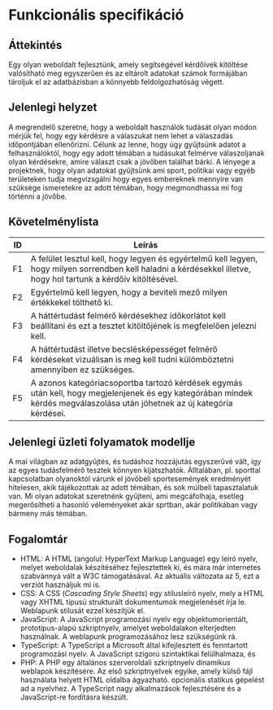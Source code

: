 Funkcionális specifikáció
=========================

Áttekintés
----------
Egy olyan weboldalt fejlesztünk, amely segítségével kérdőívek kitöltése valósítható meg egyszerűen és az eltárolt adatokat számok formájában tároljuk el az adatbázisban a könnyebb feldolgozhatóság végett.

Jelenlegi helyzet
-----------------

A megrendelő szeretné, hogy a weboldalt használók tudását olyan módon mérjük fel, hogy egy kérdésre a válaszukat nem lehet a válaszadás időpontjában ellenőrizni. Célunk az lenne, hogy úgy gyűjtsünk adatot a felhasználóktól, hogy egy adott témában a tudásukat felmérve válaszoljanak olyan kérdésekre, amire választ csak a jövőben találhat bárki. A lényege a projektnek, hogy olyan adatokat gyűjtsünk ami sport, politikai vagy egyéb területeken tudja megvizsgálni hogy egyes embereknek mennyire van szüksége ismeretekre az adott témában, hogy megmondhassa mi fog történni a jövőbe.


Követelménylista
----
| ID | Leírás |
|----| ------ |
|F1| A felület lesztul kell, hogy legyen és egyértelmű kell legyen, hogy milyen sorrendben kell haladni a kérdésekkel illetve, hogy hol tartunk a kérdőív kitöltésével. |
|F2| Egyértelmű kell legyen, hogy a beviteli mező milyen értékkekel tölthető ki. |
|F3| A háttértudást felmérő kérdésekhez időkorlátot kell beállítani és ezt a tesztet kitöltőjének is megfelelően jelezni kell.|
|F4| A háttértudást illetve becslésképességet felmérő kérdéseket vizuálisan is meg kell tudni külömböztetni amennyiben ez szükséges.|
|F5| A azonos kategóriacsoportba tartozó kérdések egymás után kell, hogy megjelenjenek és egy kategórában mindek kérdés megválaszolása után jöhetnek az új kategória kérdései.|

Jelenlegi üzleti folyamatok modellje
------------------------------------

A mai világban az adatgyűjtés, és tudáshoz hozzájutás egyszerűvé vált, így az egyes tudásfelmérő tesztek könnyen kijátszhatók. Álltalában, pl. sporttal kapcsolatban olyanoktól várunk el jövőbeli sportesemények eredményét hitelesen, akik tájékozottak az adott témában, és sok múlbeli tapasztalatuk van. Mi olyan adatokat szeretnénk gyűjteni, ami megcáfolhaja, esetleg megerősítheti a hasonló véleményeket akár sprtban, akár politikában vagy bármeny más témában.

Fogalomtár
---

- HTML: A HTML (angolul: HyperText Markup Language) egy leíró nyelv, melyet weboldalak készítéséhez fejlesztettek ki, és mára már internetes szabvánnyá vált a W3C támogatásával. Az aktuális változata az 5, ezt a verziót használjuk mi is.
- CSS: A CSS (_Cascading  Style  Sheets_) egy stílusleíró nyelv, mely a HTML vagy XHTML típusú strukturált dokumentumok megjelenését írja le. Weblapunk stílusát ezzel készítjük el.
- JavaScript: A JavaScript  programozási nyelv egy objektumorientált, prototípus-alapú szkriptnyelv, amelyet weboldalakon elterjedten használnak. A weblapunk programozásához lesz szükségünk rá.
- TypeScript: A TypeScript a Microsoft által kifejlesztett és fenntartott programozási nyelv. A JavaScript szigorú szintaktikai felülhalmaza, és
- PHP: A PHP egy általános szerveroldali szkriptnyelv dinamikus weblapok készítésére. Az első szkriptnyelvek egyike, amely külső fájl használata helyett HTML oldalba ágyazható. opcionális statikus gépelést ad a nyelvhez. A TypeScript nagy alkalmazások fejlesztésére és a JavaScript-re fordításra készült.

